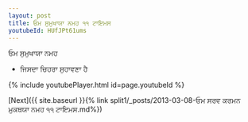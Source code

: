 ```yaml
---
layout: post
title: ਓਮ ਸੁਮੁਖਾਯਾ ਨਮਹ ੧੧ ਟਾਇਮਸ
youtubeId: HUfJPt61ums
---
```

 
 
 ਓਮ ਸੁਮੁਖਾਯਾ ਨਮਹ  
 
 -  ਜਿਸਦਾ ਚਿਹਰਾ ਸੁਹਾਵਣਾ ਹੈ 
 
  
 
  
 
 
 
 
 
 


{% include youtubePlayer.html id=page.youtubeId %}
 
[Next]({{ site.baseurl }}{% link  split1/_posts/2013-03-08-ਓਮ ਸਰਵ ਕਰਮਨ ਮੁਕਥਯਾ ਨਮਹ ੧੧ ਟਾਇਮਸ.md%})
 
